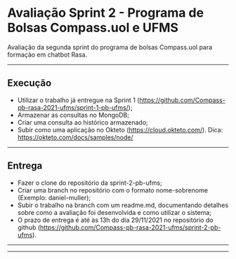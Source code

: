# Avaliação Sprint 2 - Programa de Bolsas Compass.uol e UFMS
Avaliação da segunda sprint do programa de bolsas Compass.uol para formação em chatbot Rasa.

---

## Execução

- Utilizar o trabalho já entregue na Sprint 1 (https://github.com/Compass-pb-rasa-2021-ufms/sprint-1-pb-ufms/);
- Armazenar as consultas no MongoDB;
- Criar uma consulta ao histórico armazenado;
- Subir como uma aplicação no Okteto (https://cloud.okteto.com/). Dica: https://okteto.com/docs/samples/node/

---

## Entrega

- Fazer o clone do repositório da sprint-2-pb-ufms;
- Criar uma branch no repositório com o formato nome-sobrenome (Exemplo: daniel-muller);
- Subir o trabalho na branch com um readme.md, documentando detalhes sobre como a avaliação foi desenvolvida e como utilizar o sistema;
- O prazo de entrega é até às 13h do dia 29/11/2021 no repositório do github (https://github.com/Compass-pb-rasa-2021-ufms/sprint-2-pb-ufms).

---
---

